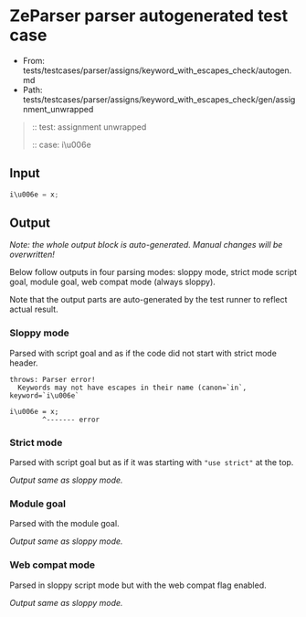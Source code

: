 # ZeParser parser autogenerated test case

- From: tests/testcases/parser/assigns/keyword_with_escapes_check/autogen.md
- Path: tests/testcases/parser/assigns/keyword_with_escapes_check/gen/assignment_unwrapped

> :: test: assignment unwrapped
>
> :: case: i\u006e

## Input


`````js
i\u006e = x;
`````

## Output

_Note: the whole output block is auto-generated. Manual changes will be overwritten!_

Below follow outputs in four parsing modes: sloppy mode, strict mode script goal, module goal, web compat mode (always sloppy).

Note that the output parts are auto-generated by the test runner to reflect actual result.

### Sloppy mode

Parsed with script goal and as if the code did not start with strict mode header.

`````
throws: Parser error!
  Keywords may not have escapes in their name (canon=`in`, keyword=`i\u006e`

i\u006e = x;
        ^------- error
`````

### Strict mode

Parsed with script goal but as if it was starting with `"use strict"` at the top.

_Output same as sloppy mode._

### Module goal

Parsed with the module goal.

_Output same as sloppy mode._

### Web compat mode

Parsed in sloppy script mode but with the web compat flag enabled.

_Output same as sloppy mode._
